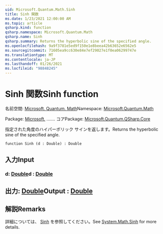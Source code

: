 ```yaml
---
uid: Microsoft.Quantum.Math.Sinh
title: Sinh 関数
ms.date: 1/23/2021 12:00:00 AM
ms.topic: article
qsharp.kind: function
qsharp.namespace: Microsoft.Quantum.Math
qsharp.name: Sinh
qsharp.summary: Returns the hyperbolic sine of the specified angle.
ms.openlocfilehash: 9a9f3781e5ed9f150e1e8beea42b63652e6562e5
ms.sourcegitcommit: 71605ea9cc630e84e7ef29027e1f0ea06299747e
ms.translationtype: MT
ms.contentlocale: ja-JP
ms.lasthandoff: 01/26/2021
ms.locfileid: "98848245"
---
```

# <a name="sinh-function"></a><span data-ttu-id="cb3e2-102">Sinh 関数</span><span class="sxs-lookup"><span data-stu-id="cb3e2-102">Sinh function</span></span>

<span data-ttu-id="cb3e2-103">名前空間: [Microsoft. Quantum. Math](xref:Microsoft.Quantum.Math)</span><span class="sxs-lookup"><span data-stu-id="cb3e2-103">Namespace: [Microsoft.Quantum.Math](xref:Microsoft.Quantum.Math)</span></span>

<span data-ttu-id="cb3e2-104">Package: [Microsoft.](https://nuget.org/packages/Microsoft.Quantum.QSharp.Core) ....... コア</span><span class="sxs-lookup"><span data-stu-id="cb3e2-104">Package: [Microsoft.Quantum.QSharp.Core](https://nuget.org/packages/Microsoft.Quantum.QSharp.Core)</span></span>


<span data-ttu-id="cb3e2-105">指定された角度のハイパーボリック サインを返します。</span><span class="sxs-lookup"><span data-stu-id="cb3e2-105">Returns the hyperbolic sine of the specified angle.</span></span>

```qsharp
function Sinh (d : Double) : Double
```


## <a name="input"></a><span data-ttu-id="cb3e2-106">入力</span><span class="sxs-lookup"><span data-stu-id="cb3e2-106">Input</span></span>

### <a name="d--double"></a><span data-ttu-id="cb3e2-107">d: [Double](xref:microsoft.quantum.lang-ref.double)</span><span class="sxs-lookup"><span data-stu-id="cb3e2-107">d : [Double](xref:microsoft.quantum.lang-ref.double)</span></span>





## <a name="output--double"></a><span data-ttu-id="cb3e2-108">出力: [Double](xref:microsoft.quantum.lang-ref.double)</span><span class="sxs-lookup"><span data-stu-id="cb3e2-108">Output : [Double](xref:microsoft.quantum.lang-ref.double)</span></span>



## <a name="remarks"></a><span data-ttu-id="cb3e2-109">解説</span><span class="sxs-lookup"><span data-stu-id="cb3e2-109">Remarks</span></span>

<span data-ttu-id="cb3e2-110">詳細については、 [Sinh](https://docs.microsoft.com/dotnet/api/system.math.sinh) を参照してください。</span><span class="sxs-lookup"><span data-stu-id="cb3e2-110">See [System.Math.Sinh](https://docs.microsoft.com/dotnet/api/system.math.sinh) for more details.</span></span>